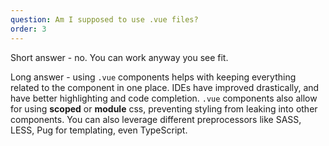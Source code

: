 ```yaml
---
question: Am I supposed to use .vue files?
order: 3
---
```


Short answer - no. You can work anyway you see fit.

Long answer - using `.vue` components helps with keeping everything related to the component in one place. IDEs have improved drastically, and have better highlighting and code completion. `.vue` components also allow for using **scoped** or **module** css, preventing styling from leaking into other components. You can also leverage different preprocessors like SASS, LESS, Pug for templating, even TypeScript.
